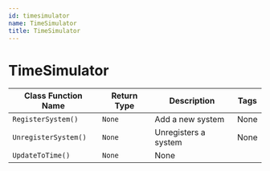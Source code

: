 ```yaml
---
id: timesimulator
name: TimeSimulator
title: TimeSimulator
---
```


# TimeSimulator

| Class Function Name | Return Type | Description | Tags |
| ------------------- | ----------- | ----------- | ---- |
| `RegisterSystem()` | `None` | Add a new system| None |
| `UnregisterSystem()` | `None` | Unregisters a system| None |
| `UpdateToTime()` | `None` | None |
